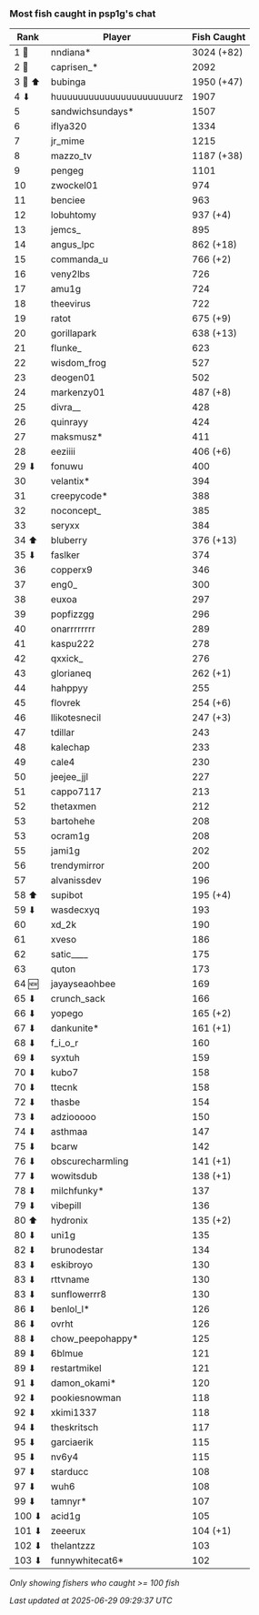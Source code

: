 ### Most fish caught in psp1g's chat
| Rank | Player | Fish Caught |
|------|--------|-----------|
| 1 🥇  | nndiana*  | 3024 (+82) |
| 2 🥈  | caprisen_*  | 2092 |
| 3 🥉 ⬆ | bubinga  | 1950 (+47) |
| 4 ⬇ | huuuuuuuuuuuuuuuuuuuuuurz  | 1907 |
| 5  | sandwichsundays*  | 1507 |
| 6  | iflya320  | 1334 |
| 7  | jr_mime  | 1215 |
| 8  | mazzo_tv  | 1187 (+38) |
| 9  | pengeg  | 1101 |
| 10  | zwockel01  | 974 |
| 11  | benciee  | 963 |
| 12  | lobuhtomy  | 937 (+4) |
| 13  | jemcs_  | 895 |
| 14  | angus_lpc  | 862 (+18) |
| 15  | commanda_u  | 766 (+2) |
| 16  | veny2lbs  | 726 |
| 17  | amu1g  | 724 |
| 18  | theevirus  | 722 |
| 19  | ratot  | 675 (+9) |
| 20  | gorillapark  | 638 (+13) |
| 21  | flunke_  | 623 |
| 22  | wisdom_frog  | 527 |
| 23  | deogen01  | 502 |
| 24  | markenzy01  | 487 (+8) |
| 25  | divra__  | 428 |
| 26  | quinrayy  | 424 |
| 27  | maksmusz*  | 411 |
| 28  | eeziiii  | 406 (+6) |
| 29 ⬇ | fonuwu  | 400 |
| 30  | velantix*  | 394 |
| 31  | creepycode*  | 388 |
| 32  | noconcept_  | 385 |
| 33  | seryxx  | 384 |
| 34 ⬆ | bluberry  | 376 (+13) |
| 35 ⬇ | faslker  | 374 |
| 36  | copperx9  | 346 |
| 37  | eng0_  | 300 |
| 38  | euxoa  | 297 |
| 39  | popfizzgg  | 296 |
| 40  | onarrrrrrrr  | 289 |
| 41  | kaspu222  | 278 |
| 42  | qxxick_  | 276 |
| 43  | glorianeq  | 262 (+1) |
| 44  | hahppyy  | 255 |
| 45  | flovrek  | 254 (+6) |
| 46  | llikotesnecil  | 247 (+3) |
| 47  | tdillar  | 243 |
| 48  | kalechap  | 233 |
| 49  | cale4  | 230 |
| 50  | jeejee_jjl  | 227 |
| 51  | cappo7117  | 213 |
| 52  | thetaxmen  | 212 |
| 53  | bartohehe  | 208 |
| 53  | ocram1g  | 208 |
| 55  | jami1g  | 202 |
| 56  | trendymirror  | 200 |
| 57  | alvanissdev  | 196 |
| 58 ⬆ | supibot  | 195 (+4) |
| 59 ⬇ | wasdecxyq  | 193 |
| 60  | xd_2k  | 190 |
| 61  | xveso  | 186 |
| 62  | satic____  | 175 |
| 63  | quton  | 173 |
| 64 🆕 | jayayseaohbee  | 169 |
| 65 ⬇ | crunch_sack  | 166 |
| 66 ⬇ | yopego  | 165 (+2) |
| 67 ⬇ | dankunite*  | 161 (+1) |
| 68 ⬇ | f_i_o_r  | 160 |
| 69 ⬇ | syxtuh  | 159 |
| 70 ⬇ | kubo7  | 158 |
| 70 ⬇ | ttecnk  | 158 |
| 72 ⬇ | thasbe  | 154 |
| 73 ⬇ | adziooooo  | 150 |
| 74 ⬇ | asthmaa  | 147 |
| 75 ⬇ | bcarw  | 142 |
| 76 ⬇ | obscurecharmling  | 141 (+1) |
| 77 ⬇ | wowitsdub  | 138 (+1) |
| 78 ⬇ | milchfunky*  | 137 |
| 79 ⬇ | vibepill  | 136 |
| 80 ⬆ | hydronix  | 135 (+2) |
| 80 ⬇ | uni1g  | 135 |
| 82 ⬇ | brunodestar  | 134 |
| 83 ⬇ | eskibroyo  | 130 |
| 83 ⬇ | rttvname  | 130 |
| 83 ⬇ | sunflowerrr8  | 130 |
| 86 ⬇ | benlol_l*  | 126 |
| 86 ⬇ | ovrht  | 126 |
| 88 ⬇ | chow_peepohappy*  | 125 |
| 89 ⬇ | 6blmue  | 121 |
| 89 ⬇ | restartmikel  | 121 |
| 91 ⬇ | damon_okami*  | 120 |
| 92 ⬇ | pookiesnowman  | 118 |
| 92 ⬇ | xkimi1337  | 118 |
| 94 ⬇ | theskritsch  | 117 |
| 95 ⬇ | garciaerik  | 115 |
| 95 ⬇ | nv6y4  | 115 |
| 97 ⬇ | starducc  | 108 |
| 97 ⬇ | wuh6  | 108 |
| 99 ⬇ | tamnyr*  | 107 |
| 100 ⬇ | acid1g  | 105 |
| 101 ⬇ | zeeerux  | 104 (+1) |
| 102 ⬇ | thelantzzz  | 103 |
| 103 ⬇ | funnywhitecat6*  | 102 |

_Only showing fishers who caught >= 100 fish_

_Last updated at 2025-06-29 09:29:37 UTC_